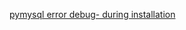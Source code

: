 [pymysql error debug- during installation](https://stackoverflow.com/questions/42357853/mysql-python-pip-install-error)
